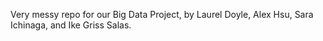 Very messy repo for our Big Data Project, by Laurel Doyle, Alex Hsu, Sara Ichinaga, and Ike Griss Salas.
